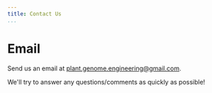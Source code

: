 ```yaml
---
title: Contact Us
...
```


<!-- TODO hakyll template to always include the title in the body too? -->
<h1>Email</h1>

Send us an email at
<a href="mailto:plant.genome.engineering@gmail.com">plant.genome.engineering@gmail.com</a>.

We'll try to answer any questions/comments as quickly as possible!

<!-- TODO add PHP/JS script to send an email? Then this HTML could work:
  <form action="mailto:plant.genome.engineering@gmail.com" method="post" enctype="text/plain">
  Your Name:<br>
  <input type="text" name="name"><br>
  Your E-mail address:<br>
  <input type="text" name="mail"><br>
  Question/Comment:<br>
  <textarea type="text" name="comment" style="height: 200px; width: 600px;"></textarea><br><br>
  <input type="submit" value="Send">
  <input type="reset" value="Reset">
  </form>
-->
